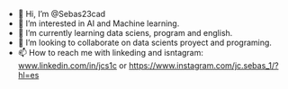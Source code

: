 - 👋 Hi, I’m @Sebas23cad
- 👀 I’m interested in AI and Machine learning.
- 🌱 I’m currently learning data sciens, program and english.
- 💞️ I’m looking to collaborate on data scients proyect and programing.
- 📫 How to reach me with linkeding and isntagram: www.linkedin.com/in/jcs1c or 
https://www.instagram.com/jc.sebas_1/?hl=es
<!---
Sebas23cad/Sebas23cad is a ✨ special ✨ repository because its `README.md` (this file) appears on your GitHub profile.
You can click the Preview link to take a look at your changes.
--->
